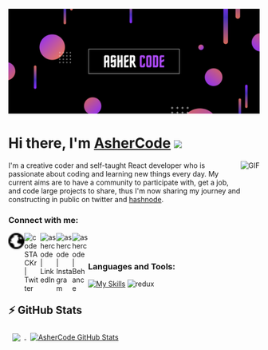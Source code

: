 [![Asher's GitHub Banner](./assets/asher-github.png)](https://jolly-hugle-b11123.netlify.app/)
# Hi there, I'm [AsherCode][website] <img width="30px" src="https://media.tenor.com/images/3b388fe03da271d2674faf85eb7c3fcd/tenor.gif" />

<img align="right" alt="GIF" height="160px" src="https://media.giphy.com/media/du3J3cXyzhj75IOgvA/giphy.gif" />


I'm a creative coder and self-taught React developer who is passionate about coding and learning new things every day. My current aims are to have a community to participate with, get a job, and code large projects to share, thus I'm now sharing my journey and constructing in public on twitter and [hashnode].

### Connect with me:

[<img align="left" alt="codeSTACKr.com" width="32px" src="https://raw.githubusercontent.com/iconic/open-iconic/master/svg/globe.svg" />][website]
[<img align="left" alt="codeSTACKr | Twitter" width="32px" src="https://cdn.jsdelivr.net/npm/simple-icons@v3/icons/twitter.svg" />][twitter]
[<img align="left" alt="ashercode | LinkedIn" width="32px" src="https://cdn.jsdelivr.net/npm/simple-icons@v3/icons/linkedin.svg" />][linkedin]
[<img align="left" alt="ashercode | Instagram" width="32px" src="https://cdn.jsdelivr.net/npm/simple-icons@v3/icons/instagram.svg" />][instagram]
[<img align="left" alt="ashercode | Behance" width="32px" src="https://cdn.jsdelivr.net/npm/simple-icons@5.1.0/icons/behance.svg" />][Behance]

<br />
<br />

### Languages and Tools:
[![My Skills](https://skillicons.dev/icons?i=js,html,css,react,py,figma,next,sass,styledcomponents,tailwind,vscode,git,firebase&theme=light)](https://skillicons.dev)
<img src="https://cdn.icon-icons.com/icons2/2415/PNG/512/redux_original_logo_icon_146365.png" alt="redux" width="45px" />

## :zap: GitHub Stats

  <a href="https://github.com/Alpha18-coder">
    <img align="center" style="margin:0.5rem" src="https://github-readme-stats.vercel.app/api/top-langs/?username=Alpha18-coder&hide=html,css&title_color=fcdb37&text_color=c9cacc&icon_color=fcdb37&bg_color=222" />
  </a>

  <a href="https://github.com/braydoncoyer">
    <img align="center" style="margin:0.5rem" src="https://github-readme-stats.vercel.app/api?username=Alpha18-coder&show_icons=true&line_height=27&count_private=true&title_color=fcdb37&text_color=c9cacc&icon_color=fcdb37&bg_color=222" alt="AsherCode GitHub Stats" />
  </a>


[website]: https://jolly-hugle-b11123.netlify.app/
[instagram]: https://www.instagram.com/ashercode19/
[linkedin]: https://www.linkedin.com/in/alonso-sandoval-889590187/
[behance]: https://www.behance.net/alonsosandoval2/
[Twitter]: https://www.twitter.com/CodeAsher
[hashnode]: https://ashercode.hashnode.dev/
<!-- BLOG-POST-LIST:START -->

<!-- BLOG-POST-LIST:END --> 
